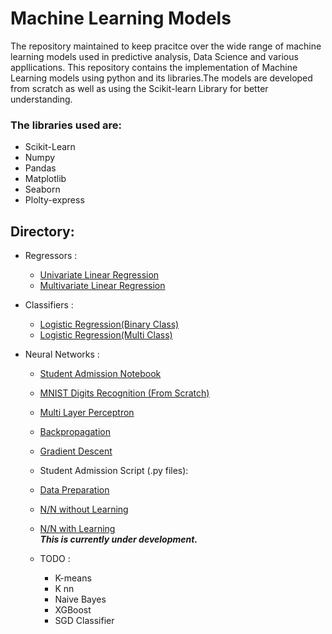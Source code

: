 # Machine Learning Models 

The repository maintained to keep pracitce over the wide range of machine learning models used in predictive analysis, Data Science and various appllications. This repository contains the implementation of Machine Learning models using python and its libraries.The models are developed from scratch as well as using the Scikit-learn Library for better understanding.

### The libraries used are:
  - Scikit-Learn
  - Numpy
  - Pandas
  - Matplotlib
  - Seaborn
  - Plolty-express
  
 ## Directory:
  - Regressors :
    - <a href="https://github.com/pr2tik1/ml_models/blob/master/regressor/linear_reg_one_var.ipynb">Univariate Linear Regression</a><br/>
    - <a href="https://github.com/pr2tik1/ml_models/blob/master/regressor/linear_reg_multi.ipynb">Multivariate Linear Regression</a><br/>
  
  - Classifiers :
    - <a href="https://github.com/pr2tik1/ml_models/blob/master/classifier/logistic_binary_class.ipynb">Logistic Regression(Binary Class)</a><br/>
    - <a href="https://github.com/pr2tik1/ml_models/blob/master/classifier/logistic_multi_class.ipynb">Logistic Regression(Multi Class)</a><br/>

 - Neural Networks : 
   - <a href="https://github.com/pr2tik1/ml_models/blob/master/neural-nets/StudentAdmissions.ipynb">Student Admission Notebook</a><br/>
   - <a href="https://github.com/pr2tik1/ml_models/blob/master/neural-nets/mnist-digits.ipynb">MNIST Digits Recognition (From Scratch)</a><br/>
   - <a href="https://github.com/pr2tik1/ml_models/blob/master/neural-nets/mlp_example.py">Multi Layer Perceptron</a><br/>
   - <a href="https://github.com/pr2tik1/ml_models/blob/master/neural-nets/backprop_example.py">Backpropagation</a><br/>
   - <a href="https://github.com/pr2tik1/ml_models/blob/master/neural-nets/gradient_example.py">Gradient Descent</a><br/>
   - Student Admission Script (.py files):
    - <a href="https://github.com/pr2tik1/ml_models/blob/master/neural-nets/data_prep.py">Data Preparation</a><br/>
    - <a href="https://github.com/pr2tik1/ml_models/blob/master/neural-nets/nn_admit.py">N/N without Learning</a><br/>
    - <a href="https://github.com/pr2tik1/ml_models/blob/master/neural-nets/nn_admit_backprop.py">N/N with Learning</a><br/>
 ***This is currently under development.***

    - TODO :
        - K-means
        - K nn
        - Naive Bayes
        - XGBoost
        - SGD Classifier
